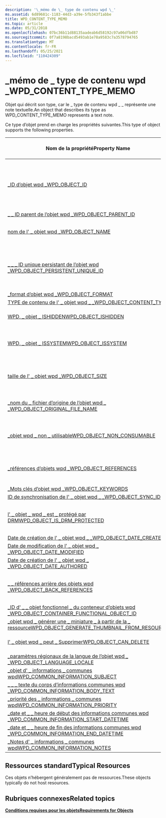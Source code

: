 ```yaml
---
description: '\_mémo de \_ type de contenu wpd \_'
ms.assetid: 6d89681c-1183-44d3-a39e-5fb343f1abbe
title: WPD_CONTENT_TYPE_MEMO
ms.topic: article
ms.date: 05/31/2018
ms.openlocfilehash: 07bc36b11d88135aadeab6d58192c97a06dfbd87
ms.sourcegitcommit: 0f7a8198bacd5493ab1e78a9583c7a3578794765
ms.translationtype: MT
ms.contentlocale: fr-FR
ms.lasthandoff: 05/25/2021
ms.locfileid: "110424309"
---
```

# <a name="wpd_content_type_memo"></a><span data-ttu-id="50735-103">\_mémo de \_ type de contenu wpd \_</span><span class="sxs-lookup"><span data-stu-id="50735-103">WPD\_CONTENT\_TYPE\_MEMO</span></span>

<span data-ttu-id="50735-104">Objet qui décrit son type, car le \_ type de contenu wpd \_ \_ représente une note textuelle.</span><span class="sxs-lookup"><span data-stu-id="50735-104">An object that describes its type as WPD\_CONTENT\_TYPE\_MEMO represents a text note.</span></span>

<span data-ttu-id="50735-105">Ce type d’objet prend en charge les propriétés suivantes.</span><span class="sxs-lookup"><span data-stu-id="50735-105">This type of object supports the following properties.</span></span>



| <span data-ttu-id="50735-106">Nom de la propriété</span><span class="sxs-lookup"><span data-stu-id="50735-106">Property Name</span></span>      |   <span data-ttu-id="50735-107">Obligatoire ou facultatif</span><span class="sxs-lookup"><span data-stu-id="50735-107">Required or Optional</span></span>      |
|-----------------------------------------------------------------------------------------------------------------------|--------------------------------------------------------------------------------|
| [<span data-ttu-id="50735-108">\_ID d’objet wpd \_</span><span class="sxs-lookup"><span data-stu-id="50735-108">WPD\_OBJECT\_ID</span></span>](object-properties.md)                                                                | <span data-ttu-id="50735-109">Obligatoire, en lecture seule.</span><span class="sxs-lookup"><span data-stu-id="50735-109">Required, read-only.</span></span> <span data-ttu-id="50735-110">Un client ne peut pas définir cette propriété, même au moment de la création.</span><span class="sxs-lookup"><span data-stu-id="50735-110">A client cannot set this property, even at creation time.</span></span> |
| [<span data-ttu-id="50735-111">\_ \_ ID parent de l’objet wpd \_</span><span class="sxs-lookup"><span data-stu-id="50735-111">WPD\_OBJECT\_PARENT\_ID</span></span>](object-properties.md)                                                 | <span data-ttu-id="50735-112">Obligatoire.</span><span class="sxs-lookup"><span data-stu-id="50735-112">Required.</span></span>                                                                      |
| [<span data-ttu-id="50735-113">nom de l' \_ objet wpd \_</span><span class="sxs-lookup"><span data-stu-id="50735-113">WPD\_OBJECT\_NAME</span></span>](object-properties.md)                                                            | <span data-ttu-id="50735-114">Obligatoire si l’objet représente un fichier.</span><span class="sxs-lookup"><span data-stu-id="50735-114">Required if the object represents a file.</span></span>                                      |
| [<span data-ttu-id="50735-115">\_ \_ \_ ID unique persistant de l’objet wpd \_</span><span class="sxs-lookup"><span data-stu-id="50735-115">WPD\_OBJECT\_PERSISTENT\_UNIQUE\_ID</span></span>](object-properties.md)                          | <span data-ttu-id="50735-116">Obligatoire, en lecture seule.</span><span class="sxs-lookup"><span data-stu-id="50735-116">Required, read-only.</span></span> <span data-ttu-id="50735-117">Un client ne peut pas définir cette propriété même au moment de la création.</span><span class="sxs-lookup"><span data-stu-id="50735-117">A client cannot set this property even at creation time.</span></span>  |
| [<span data-ttu-id="50735-118">\_format d’objet wpd \_</span><span class="sxs-lookup"><span data-stu-id="50735-118">WPD\_OBJECT\_FORMAT</span></span>](object-properties.md)                                                        | <span data-ttu-id="50735-119">Obligatoire.</span><span class="sxs-lookup"><span data-stu-id="50735-119">Required.</span></span>                                                                      |
| [<span data-ttu-id="50735-120">TYPE de contenu de l' \_ objet wpd \_ \_</span><span class="sxs-lookup"><span data-stu-id="50735-120">WPD\_OBJECT\_CONTENT\_TYPE</span></span>](object-properties.md)                                           | <span data-ttu-id="50735-121">Obligatoire.</span><span class="sxs-lookup"><span data-stu-id="50735-121">Required.</span></span>                                                                      |
| [<span data-ttu-id="50735-122">WPD, \_ objet \_ ISHIDDEN</span><span class="sxs-lookup"><span data-stu-id="50735-122">WPD\_OBJECT\_ISHIDDEN</span></span>](object-properties.md)                                                    | <span data-ttu-id="50735-123">Obligatoire si l’objet est masqué.</span><span class="sxs-lookup"><span data-stu-id="50735-123">Required if the object is hidden.</span></span>                                              |
| [<span data-ttu-id="50735-124">WPD, \_ objet \_ ISSYSTEM</span><span class="sxs-lookup"><span data-stu-id="50735-124">WPD\_OBJECT\_ISSYSTEM</span></span>](object-properties.md)                                                    | <span data-ttu-id="50735-125">Obligatoire si l’objet est un objet système (représente un fichier système).</span><span class="sxs-lookup"><span data-stu-id="50735-125">Required if the object is a system object (represents a system file).</span></span>          |
| [<span data-ttu-id="50735-126">taille de l' \_ objet wpd \_</span><span class="sxs-lookup"><span data-stu-id="50735-126">WPD\_OBJECT\_SIZE</span></span>](object-properties.md)                                                            | <span data-ttu-id="50735-127">Obligatoire si l’objet a au moins une ressource.</span><span class="sxs-lookup"><span data-stu-id="50735-127">Required if the object has at least one resource.</span></span>                              |
| [<span data-ttu-id="50735-128">\_nom du \_ fichier d’origine de l’objet wpd \_ \_</span><span class="sxs-lookup"><span data-stu-id="50735-128">WPD\_OBJECT\_ORIGINAL\_FILE\_NAME</span></span>](object-properties.md)                              | <span data-ttu-id="50735-129">Obligatoire si l’objet représente un fichier.</span><span class="sxs-lookup"><span data-stu-id="50735-129">Required if the object represents a file.</span></span>                                      |
| [<span data-ttu-id="50735-130">\_objet wpd \_ non \_ utilisable</span><span class="sxs-lookup"><span data-stu-id="50735-130">WPD\_OBJECT\_NON\_CONSUMABLE</span></span>](object-properties.md)                                       | <span data-ttu-id="50735-131">Recommandé si l’objet n’est pas destiné à être consommé par l’appareil.</span><span class="sxs-lookup"><span data-stu-id="50735-131">Recommended if the object is not meant for consumption by the device.</span></span>          |
| [<span data-ttu-id="50735-132">\_références d’objets wpd \_</span><span class="sxs-lookup"><span data-stu-id="50735-132">WPD\_OBJECT\_REFERENCES</span></span>](object-properties.md)                                                | <span data-ttu-id="50735-133">Obligatoire si l’objet a des références à d’autres objets.</span><span class="sxs-lookup"><span data-stu-id="50735-133">Required if the object has references to other objects.</span></span>                        |
| [<span data-ttu-id="50735-134">\_Mots clés d’objet wpd \_</span><span class="sxs-lookup"><span data-stu-id="50735-134">WPD\_OBJECT\_KEYWORDS</span></span>](object-properties.md)                                                    | <span data-ttu-id="50735-135">facultatif.</span><span class="sxs-lookup"><span data-stu-id="50735-135">Optional.</span></span>                                                                      |
| [<span data-ttu-id="50735-136">ID de synchronisation de l' \_ objet wpd \_ \_</span><span class="sxs-lookup"><span data-stu-id="50735-136">WPD\_OBJECT\_SYNC\_ID</span></span>](object-properties.md)                                                     | <span data-ttu-id="50735-137">facultatif.</span><span class="sxs-lookup"><span data-stu-id="50735-137">Optional.</span></span>                                                                      |
| [<span data-ttu-id="50735-138">l' \_ objet \_ wpd \_ est \_ protégé par DRM</span><span class="sxs-lookup"><span data-stu-id="50735-138">WPD\_OBJECT\_IS\_DRM\_PROTECTED</span></span>](object-properties.md)                                  | <span data-ttu-id="50735-139">Obligatoire si l’objet est protégé par la technologie DRM.</span><span class="sxs-lookup"><span data-stu-id="50735-139">Required if the object is protected by DRM technology.</span></span>                         |
| [<span data-ttu-id="50735-140">Date de création de l' \_ objet wpd \_ \_</span><span class="sxs-lookup"><span data-stu-id="50735-140">WPD\_OBJECT\_DATE\_CREATED</span></span>](object-properties.md)                                           | <span data-ttu-id="50735-141">facultatif.</span><span class="sxs-lookup"><span data-stu-id="50735-141">Optional.</span></span>                                                                      |
| [<span data-ttu-id="50735-142">Date de modification de l' \_ objet wpd \_ \_</span><span class="sxs-lookup"><span data-stu-id="50735-142">WPD\_OBJECT\_DATE\_MODIFIED</span></span>](object-properties.md)                                         | <span data-ttu-id="50735-143">Recommandé.</span><span class="sxs-lookup"><span data-stu-id="50735-143">Recommended.</span></span>                                                                   |
| [<span data-ttu-id="50735-144">Date de création de l' \_ objet wpd \_ \_</span><span class="sxs-lookup"><span data-stu-id="50735-144">WPD\_OBJECT\_DATE\_AUTHORED</span></span>](object-properties.md)                                         | <span data-ttu-id="50735-145">facultatif.</span><span class="sxs-lookup"><span data-stu-id="50735-145">Optional.</span></span>                                                                      |
| [<span data-ttu-id="50735-146">\_ \_ références arrière des objets wpd \_</span><span class="sxs-lookup"><span data-stu-id="50735-146">WPD\_OBJECT\_BACK\_REFERENCES</span></span>](object-properties.md)                                                                | <span data-ttu-id="50735-147">Recommandé si l’objet est référencé par un autre objet.</span><span class="sxs-lookup"><span data-stu-id="50735-147">Recommended if the object is referenced by another object.</span></span>                     |
| [<span data-ttu-id="50735-148">\_ID d' \_ \_ objet fonctionnel \_ du conteneur d’objets wpd \_</span><span class="sxs-lookup"><span data-stu-id="50735-148">WPD\_OBJECT\_CONTAINER\_FUNCTIONAL\_OBJECT\_ID</span></span>](object-properties.md)     | <span data-ttu-id="50735-149">facultatif.</span><span class="sxs-lookup"><span data-stu-id="50735-149">Optional.</span></span>                                                                      |
| [<span data-ttu-id="50735-150">\_objet wpd \_ générer une \_ miniature \_ à partir de la \_ ressource</span><span class="sxs-lookup"><span data-stu-id="50735-150">WPD\_OBJECT\_GENERATE\_THUMBNAIL\_FROM\_RESOURCE</span></span>](object-properties.md) | <span data-ttu-id="50735-151">facultatif.</span><span class="sxs-lookup"><span data-stu-id="50735-151">Optional.</span></span>                                                                      |
| [<span data-ttu-id="50735-152">l' \_ objet wpd \_ peut \_ Supprimer</span><span class="sxs-lookup"><span data-stu-id="50735-152">WPD\_OBJECT\_CAN\_DELETE</span></span>](object-properties.md)                                                                     | <span data-ttu-id="50735-153">Obligatoire si l’objet ne peut pas être supprimé.</span><span class="sxs-lookup"><span data-stu-id="50735-153">Required if the object cannot be deleted.</span></span>                                      |
| [<span data-ttu-id="50735-154">\_paramètres régionaux de la langue de l’objet wpd \_ \_</span><span class="sxs-lookup"><span data-stu-id="50735-154">WPD\_OBJECT\_LANGUAGE\_LOCALE</span></span>](object-properties.md)                                                                | <span data-ttu-id="50735-155">facultatif.</span><span class="sxs-lookup"><span data-stu-id="50735-155">Optional.</span></span>                                                                      |
| [<span data-ttu-id="50735-156">\_objet d' \_ informations \_ communes wpd</span><span class="sxs-lookup"><span data-stu-id="50735-156">WPD\_COMMON\_INFORMATION\_SUBJECT</span></span>](object-properties.md)                                                            | <span data-ttu-id="50735-157">Obligatoire.</span><span class="sxs-lookup"><span data-stu-id="50735-157">Required.</span></span>                                                                      |
| [<span data-ttu-id="50735-158">\_ \_ \_ texte du corps d’informations communes wpd \_</span><span class="sxs-lookup"><span data-stu-id="50735-158">WPD\_COMMON\_INFORMATION\_BODY\_TEXT</span></span>](object-properties.md)                                                         | <span data-ttu-id="50735-159">Recommandé.</span><span class="sxs-lookup"><span data-stu-id="50735-159">Recommended.</span></span>                                                                   |
| [<span data-ttu-id="50735-160">\_priorité des \_ informations \_ communes wpd</span><span class="sxs-lookup"><span data-stu-id="50735-160">WPD\_COMMON\_INFORMATION\_PRIORITY</span></span>](object-properties.md)                                                           | <span data-ttu-id="50735-161">Recommandé.</span><span class="sxs-lookup"><span data-stu-id="50735-161">Recommended.</span></span>                                                                   |
| [<span data-ttu-id="50735-162">\_date et \_ \_ heure de début des informations communes wpd \_</span><span class="sxs-lookup"><span data-stu-id="50735-162">WPD\_COMMON\_INFORMATION\_START\_DATETIME</span></span>](object-properties.md)                                                    | <span data-ttu-id="50735-163">Recommandé.</span><span class="sxs-lookup"><span data-stu-id="50735-163">Recommended.</span></span>                                                                   |
| [<span data-ttu-id="50735-164">\_date et \_ \_ heure de fin des informations communes wpd \_</span><span class="sxs-lookup"><span data-stu-id="50735-164">WPD\_COMMON\_INFORMATION\_END\_DATETIME</span></span>](object-properties.md)                                                      | <span data-ttu-id="50735-165">Recommandé.</span><span class="sxs-lookup"><span data-stu-id="50735-165">Recommended.</span></span>                                                                   |
| [<span data-ttu-id="50735-166">\_Notes d' \_ informations \_ communes wpd</span><span class="sxs-lookup"><span data-stu-id="50735-166">WPD\_COMMON\_INFORMATION\_NOTES</span></span>](object-properties.md)                                                              | <span data-ttu-id="50735-167">facultatif.</span><span class="sxs-lookup"><span data-stu-id="50735-167">Optional.</span></span>                                                                      |



 

## <a name="typical-resources"></a><span data-ttu-id="50735-168">Ressources standard</span><span class="sxs-lookup"><span data-stu-id="50735-168">Typical Resources</span></span>

<span data-ttu-id="50735-169">Ces objets n’hébergent généralement pas de ressources.</span><span class="sxs-lookup"><span data-stu-id="50735-169">These objects typically do not host resources.</span></span>

## <a name="related-topics"></a><span data-ttu-id="50735-170">Rubriques connexes</span><span class="sxs-lookup"><span data-stu-id="50735-170">Related topics</span></span>

<dl> <dt>

[<span data-ttu-id="50735-171">**Conditions requises pour les objets**</span><span class="sxs-lookup"><span data-stu-id="50735-171">**Requirements for Objects**</span></span>](requirements-for-objects.md)
</dt> </dl>

 

 



